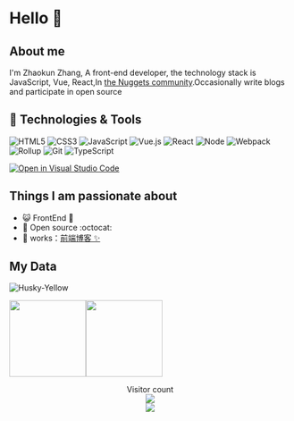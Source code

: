 # Hello 👋

## About me

I'm Zhaokun Zhang, A front-end developer, the technology stack is JavaScript, Vue, React,In [the Nuggets community](https://juejin.cn/user/2999123452110574).Occasionally write blogs and participate in open source  

## 🔧 Technologies & Tools

![HTML5](https://img.shields.io/badge/-HTML5-%23E44D27?style=for-the-badge&logo=html5&logoColor=ffffff)
![CSS3](https://img.shields.io/badge/-CSS3-%231572B6?style=for-the-badge&logo=css3)
![JavaScript](https://img.shields.io/badge/-JavaScript-%23F7DF1C?style=for-the-badge&logo=javascript&logoColor=000000&labelColor=%23F7DF1C&color=%23FFCE5A)
![Vue.js](https://img.shields.io/badge/-Vue.js-%232c3e50?style=for-the-badge&logo=Vue.js)
![React](https://img.shields.io/badge/-React-%23282C34?style=for-the-badge&logo=react)
![Node](https://img.shields.io/badge/-NodeJS-%23F05032?style=for-the-badge&logo=Node.js&logoColor=%23ffffff)
![Webpack](https://img.shields.io/badge/-Webpack-%232C3A42?style=for-the-badge&logo=webpack)
![Rollup](https://img.shields.io/badge/-Rollup.js-%23434343?style=for-the-badge&logo=rollup.js)
![Git](https://img.shields.io/badge/-Git-%23F05032?style=for-the-badge&logo=git&logoColor=%23ffffff)
![TypeScript](https://img.shields.io/badge/-TypeScript-%23031d30?style=for-the-badge&logo=typescript)

[![Open in Visual Studio Code](https://img.shields.io/badge/IDE-Visual%20Studio%20Code-blue?style=flat-square&logo=visual-studio-code&logoColor=ffffff)](https://open.vscode.dev/Husky-Yellow/Husky-Yellow)

## Things I am passionate about

- 😺 FrontEnd :robot:
- 🌱 Open source :octocat:
- 🏡 works：<a href="https://husky-bear.gitee.io/blob" target="_blank">前端博客 ✨</a> 

## My Data

<p align="left"><img src="https://github-profile-trophy.vercel.app/?username=Husky-Yellow&column=-1" alt="Husky-Yellow" /></p>
<p><img align="" height="137px" src="https://github-readme-stats.vercel.app/api?username=Husky-Yellow&hide_title=true&hide_border=true&show_icons=true&include_all_commits=true&line_height=21&bg_color=0,EC6C6C,FFD479,FFFC79,73FA79&theme=graywhite&locale=cn" /><img align="" height="137px" src="https://github-readme-stats.vercel.app/api/top-langs/?username=Husky-Yellow&hide_title=true&hide_border=true&layout=compact&bg_color=0,73FA79,73FDFF,D783FF&theme=graywhite&locale=cn" /></p>
<!-- <img src="https://activity-graph.herokuapp.com/graph?username=Husky-Yellow&theme=redical&show_icons=true&locale=cn&line_height=30"> -->
<p align="center"> 
  Visitor count<br>
  <img src="https://profile-counter.glitch.me/husky-yellow/count.svg" /><br>
   <img src="http://github-readme-streak-stats.herokuapp.com?user=Husky-Yellow&theme=neon-dark" />
</p>
<!-- 
## My Project

|                                                              |                                                              |
| ------------------------------------------------------------ | ------------------------------------------------------------ |
| [![](https://github-readme-stats.vercel.app/api/pin/?username=Husky-Yellow&repo=CodePromise&theme=dark)](https://github.com/Husky-Yellow/CodePromise) | [![](https://github-readme-stats.vercel.app/api/pin/?username=Husky-Yellow&repo=sensitive_word_substitution&theme=radical)](https://github.com/Husky-Yellow/sensitive_word_substitution) |
| [![](https://github-readme-stats.vercel.app/api/pin/?username=Husky-Yellow&repo=Code-Vue-Router&theme=merko)](https://github.com/Husky-Yellow/Code-Vue-Router) | [![](https://github-readme-stats.vercel.app/api/pin/?username=Husky-Yellow&repo=Code-Vuex&theme=gruvbox)](https://github.com/Husky-Yellow/Code-Vuex) | -->

😄 listen to my this week song list of top 5:

0. 🌈无名之辈 - 汪苏泷
1. 🌈身骑白马 - 张叶蕾
2. 🌈New Boy - 房东的猫/陈婧霏
3. 🌈星河万里 - Rom邢锐
4. 🌈2002年的第一场雪 - 刀郎

